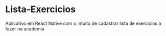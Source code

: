 # Lista-Exercicios
Aplicativo em React Native com o intuito de cadastrar lista de exercicios a fazer na academia
